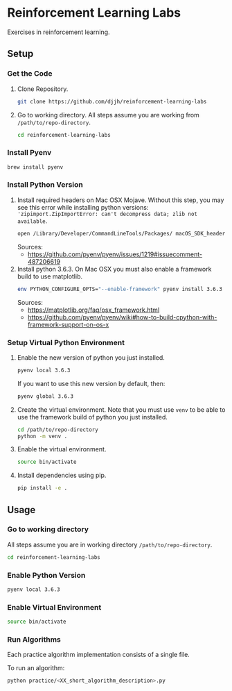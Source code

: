 # Reinforcement Learning Labs
Exercises in reinforcement learning.


## Setup

### Get the Code
1.  Clone Repository.
    ```sh
    git clone https://github.com/djjh/reinforcement-learning-labs
    ```
2.  Go to working directory. All steps assume you are working from `/path/to/repo-directory`.
    ```sh
    cd reinforcement-learning-labs
    ```

### Install Pyenv
```sh
brew install pyenv
```

### Install Python Version

1.  Install required headers on Mac OSX Mojave. Without this step, you may see this error while installing python versions: `'zipimport.ZipImportError: can't decompress data; zlib not available`.
    ```sh
    open /Library/Developer/CommandLineTools/Packages/ macOS_SDK_headers_for_macOS_10.14.pkg
    ```
    Sources:
    *   <https://github.com/pyenv/pyenv/issues/1219#issuecomment-487206619>
2.  Install python 3.6.3. On Mac OSX you must also enable a framework build to use matplotlib.
    ```sh
    env PYTHON_CONFIGURE_OPTS="--enable-framework" pyenv install 3.6.3
    ```
    Sources:
    *   <https://matplotlib.org/faq/osx_framework.html>
    *   <https://github.com/pyenv/pyenv/wiki#how-to-build-cpython-with-framework-support-on-os-x>


### Setup Virtual Python Environment
1.  Enable the new version of python you just installed.

    ```sh
    pyenv local 3.6.3
    ```
    If you want to use this new version by default, then:
    ```sh
    pyenv global 3.6.3
    ```
2.  Create the virtual environment. Note that you must use `venv`
    to be able to use the framework build of python you just installed.
    ```sh
    cd /path/to/repo-directory
    python -m venv .
    ```
3.  Enable the virtual environment.
    ```sh
    source bin/activate
    ```
4.  Install dependencies using pip.
    ```sh
    pip install -e .
    ```

## Usage

### Go to working directory
All steps assume you are in working directory `/path/to/repo-directory`.
```sh
cd reinforcement-learning-labs
```

### Enable Python Version
```sh
pyenv local 3.6.3
```
### Enable Virtual Environment
```sh
source bin/activate
```
### Run Algorithms
Each practice algorithm implementation consists of a single file.

To run an algorithm:

```sh
python practice/<XX_short_algorithm_description>.py
```
